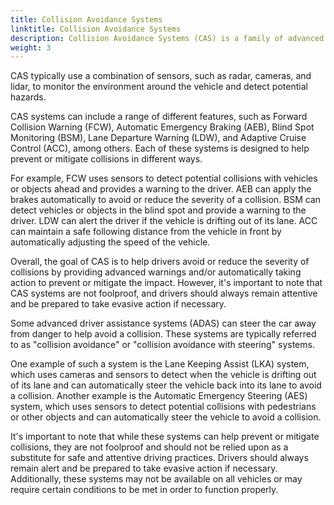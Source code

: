 ```yaml
---
title: Collision Avoidance Systems
linktitle: Collision Avoidance Systems
description: Collision Avoidance Systems (CAS) is a family of advanced driver assistance systems that are designed to help drivers avoid collisions with other vehicles, pedestrians, and objects on the road.
weight: 3
---
```

<!-- markdownlint-disable MD033 -->

 CAS typically use a combination of sensors, such as radar, cameras, and lidar, to monitor the environment around the vehicle and detect potential hazards.

CAS systems can include a range of different features, such as Forward Collision Warning (FCW), Automatic Emergency Braking (AEB), Blind Spot Monitoring (BSM), Lane Departure Warning (LDW), and Adaptive Cruise Control (ACC), among others. Each of these systems is designed to help prevent or mitigate collisions in different ways.

For example, FCW uses sensors to detect potential collisions with vehicles or objects ahead and provides a warning to the driver. AEB can apply the brakes automatically to avoid or reduce the severity of a collision. BSM can detect vehicles or objects in the blind spot and provide a warning to the driver. LDW can alert the driver if the vehicle is drifting out of its lane. ACC can maintain a safe following distance from the vehicle in front by automatically adjusting the speed of the vehicle.

Overall, the goal of CAS is to help drivers avoid or reduce the severity of collisions by providing advanced warnings and/or automatically taking action to prevent or mitigate the impact. However, it's important to note that CAS systems are not foolproof, and drivers should always remain attentive and be prepared to take evasive action if necessary.

Some advanced driver assistance systems (ADAS) can steer the car away from danger to help avoid a collision. These systems are typically referred to as "collision avoidance" or "collision avoidance with steering" systems.

One example of such a system is the Lane Keeping Assist (LKA) system, which uses cameras and sensors to detect when the vehicle is drifting out of its lane and can automatically steer the vehicle back into its lane to avoid a collision. Another example is the Automatic Emergency Steering (AES) system, which uses sensors to detect potential collisions with pedestrians or other objects and can automatically steer the vehicle to avoid a collision.

It's important to note that while these systems can help prevent or mitigate collisions, they are not foolproof and should not be relied upon as a substitute for safe and attentive driving practices. Drivers should always remain alert and be prepared to take evasive action if necessary. Additionally, these systems may not be available on all vehicles or may require certain conditions to be met in order to function properly.